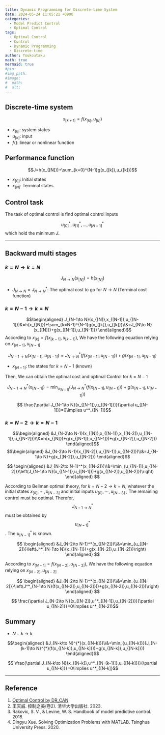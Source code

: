 ```yaml
---
title: Dynamic Programming for Discrete-time System
date: 2024-05-24 11:05:21 +0900
categories:
  - Model Predict Control
  - Optimal Control
tags:
  - Optimal Control
  - Control
  - Dynamic Programming
  - Discrete-time
author: Youkoutaku
math: true
mermaid: true
#pin:
#img_path:
#image:
#  path: 
#  alt: 
---
```


## Discrete-time system

$$x_{[k+1]}=f(x_{[k]},u_{[k]})$$

- $x_{[k]}:$ system states
- $u_{[k]}:$ input
- $f():$ linear or nonlinear function


## Performance function

$$J=h(x_{[N]})+\sum_{k=0}^{N-1}g(x_{[k]},u_{[k]})$$

- $x_{[0]}:$ Initial states
- $x_{[N]}:$ Terminal states

## Control task
The task of optimal control is find optimal control inputs

$$u^*_{[0]},u^*_{[1]},\dots,u^*_{[N-1]}$$ 
which hold the minimum $J$.

---
## Backward multi stages
### $k=N\to k=N$

$$J_{N\to N}(x_{[N]})=h(x_{[N]})$$

- $J_{N\to N}=J^*_{N\to N}:$ The optimal cost to go for $N\to N$ (Terminal cost function)

### $k=N-1\to k=N$

$$\begin{aligned}
J_{N-1\to N}(x_{[N]},x_{[N-1]},u_{[N-1]})&=h(x_{[N]})+\sum_{k=N-1}^{N-1}g(x_{[k]},u_{[k]})\\&=J_{N\to N}(x_{[N]})+g(x_{[N-1]},u_{[N-1]})
\end{aligned}$$
According to $x_{[k]}=f(x_{[k-1]},u_{[k-1]})$, We have the following equation relying on $x_{[N-1]},u_{[N-1]}$

$$
J_{N-1\to N}(x_{[N-1]},u_{[N-1]})=J^*_{N\to N}(f(x_{[N-1]},u_{[N-1]}))+g(x_{[N-1]},u_{[N-1]})
$$

- $x_{[N-1]}:$ the states for $k=N-1$ (known)

Then, We can obtain the optimal cost and optimal Control for $k=N-1$ 

$$
J_{N-1\to N}^*(x_{[N-1]})=\min_{u_{[N-1]}}\left(J^*_{N\to N}(f(x_{[N-1]},u_{[N-1]}))+g(x_{[N-1]},u_{[N-1]})\right)
$$

$$
\frac{\partial J_{N-1\to N}(x_{[N-1]},u_{[N-1]})}{\partial u_{[N-1]}}=0\implies u^*_{[N-1]}$$

### $k=N-2\to k=N-1$

$$\begin{aligned}
&J_{N-2\to N-1}(x_{[N]},x_{[N-1]},x_{[N-2]},u_{[N-1]},u_{[N-2]})\\&=h(x_{[N]})+g(x_{[N-1]},u_{[N-1]})+g(x_{[N-2]},u_{[N-2]})
\end{aligned}$$
$$\begin{aligned}
&J_{N-2\to N-1}(x_{[N-2]},u_{[N-1]},u_{[N-2]})\\&=J_{N-1\to N}+g(x_{[N-2]},u_{[N-2]})
\end{aligned}$$

$$
\begin{aligned}
&J_{N-2\to N-1}^*(x_{[N-2]})\\&=\min_{u_{[N-1]},u_{[N-2]}}\left(J_{N-1\to N}(x_{[N-1]},u_{[N-1]})+g(x_{[N-2]},u_{[N-2]})\right)
\end{aligned}
$$

According to Bellman optimal theory, for $k=N-2\to k=N$, whatever the initial states $x_{[0]},\cdots,x_{[N-3]}$ and initial inputs $u_{[0]},\cdots, u_{[N-3]}$  , The remaining control must be optimal. Therefor, $$J^*_{N-1\to N}$$ must be obtained by $$u^*_{[N-1]}$$. The $u^*_{[N-1]}$ is known.

$$
\begin{aligned}
&J_{N-2\to N-1}^*(x_{[N-2]})\\&=\min_{u_{[N-2]}}\left(J^*_{N-1\to N}(x_{[N-1]})+g(x_{[N-2]},u_{[N-2]})\right)
\end{aligned}
$$

According to $x_{[N-1]}=f(x_{[N-2]},u_{[N-2]})$, We have the following equation relying on $x_{[N-2]},u_{[N-2]}$

$$
\begin{aligned}
&J_{N-2\to N-1}^*(x_{[N-2]})\\&=\min_{u_{[N-2]}}\left(J^*_{N-1\to N}(f(x_{[N-2]},u_{[N-2]}))+g(x_{[N-2]},u_{[N-2]})\right)
\end{aligned}
$$

$$
\frac{\partial J_{N-2\to N}(x_{[N-2]},u^*_{[N-1]},u_{[N-2]})}{\partial u_{[N-2]}}=0\implies u^*_{[N-2]}$$

## Summary
- $N-k\to k$

$$\begin{aligned}
	&J_{N-k\to N}^{*}(x_{[N-k]})\\&=\min_{u_{[N-k]}}(J_{N-(k-1)\to N}^{*}(f(x_{[N-k]},u_{[N-k]}))+g(x_{[N-k]},u_{[N-k]}))
\end{aligned}$$

$$
\frac{\partial J_{N-k\to N}(x_{[N-k]},u^*_{[N-(k-1)]},u_{[N-k]})}{\partial u_{[N-k]}}=0\implies u^*_{[N-k]}$$

---
## Reference
1. [Optimal Control by DR_CAN ](https://space.bilibili.com/230105574/channel/collectiondetail?sid=1814750)
2. 王天威. 控制之美(卷2). 清华大学出版社. 2023.
3. Rakovic, S. V., & Levine, W. S. Handbook of model predictive control. 2018. 
3. Dingyu Xue. Solving Optimization Problems with MATLAB. Tsinghua University Press. 2020.